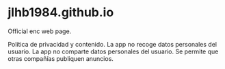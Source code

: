 # jlhb1984.github.io
Official enc web page.

Política de privacidad y contenido.
La app no recoge datos personales del usuario.
La app no comparte datos personales del usuario.
Se permite que otras compañías publiquen anuncios.

